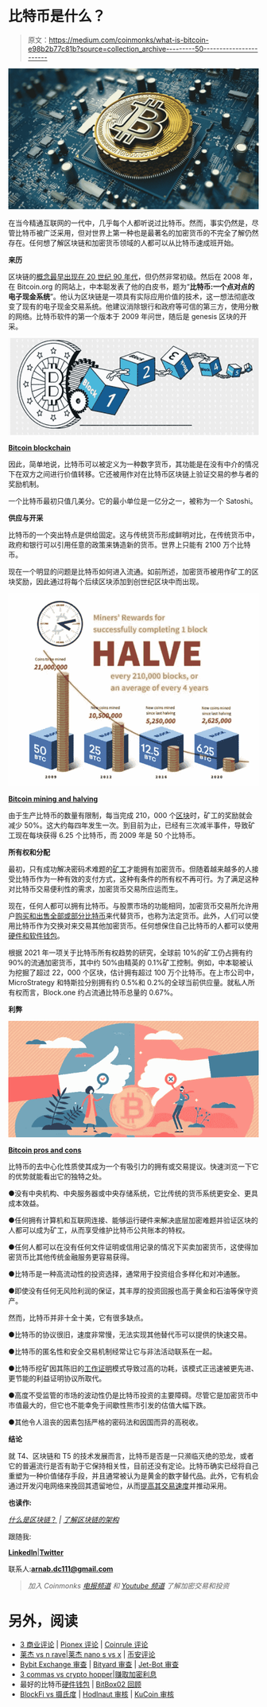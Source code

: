 # 比特币是什么？

> 原文：<https://medium.com/coinmonks/what-is-bitcoin-e98b2b77c81b?source=collection_archive---------50----------------------->

![](img/e8c3838baed3bd1a4fc08867a0d68172.png)

在当今精通互联网的一代中，几乎每个人都听说过比特币。然而，事实仍然是，尽管比特币被广泛采用，但对世界上第一种也是最著名的加密货币的不完全了解仍然存在。任何想了解区块链和加密货币领域的人都可以从比特币速成班开始。

**来历**

区块链的[概念最早出现在 20 世纪 90 年代](/coinmonks/history-and-evolution-of-blockchain-17e5332e4a6c)，但仍然非常初级。然后在 2008 年，在 Bitcoin.org 的网站上，中本聪发表了他的白皮书，题为“**比特币:一个点对点的电子现金系统**”。他认为区块链是一项具有实际应用价值的技术，这一想法彻底改变了现有的电子现金交易系统。他建议消除银行和政府等可信的第三方，使用分散的网络。比特币软件的第一个版本于 2009 年问世，随后是 genesis 区块的开采。

![](img/5190ba9b7567918059bf8fe0d085c934.png)

[**Bitcoin blockchain**](https://www.researchgate.net/figure/Blockchain-structure-with-example-of-the-Bitcoin-Taken-from-Reiff-Nathan-February_fig1_339298940)

因此，简单地说，比特币可以被定义为一种数字货币，其功能是在没有中介的情况下在双方之间进行价值转移。它还被用作对在比特币区块链上验证交易的参与者的奖励机制。

一个比特币最初只值几美分。它的最小单位是一亿分之一，被称为一个 Satoshi。

**供应与开采**

比特币的一个突出特点是供给固定。这与传统货币形成鲜明对比，在传统货币中，政府和银行可以引用任意的政策来铸造新的货币。世界上只能有 2100 万个比特币。

现在一个明显的问题是比特币如何进入流通。如前所述，加密货币被用作矿工的区块奖励，因此通过将每个后续区块添加到创世纪区块中而出现。

![](img/1f8db167c60f7562f74657fd4de409b3.png)

[**Bitcoin mining and halving**](https://www.investopedia.com/terms/b/bitcoin-mining.asp)

由于生产比特币的数量有限制，每当完成 210，000 个[区块](https://coinsbench.com/understanding-the-architecture-of-a-blockchain-f50ad412bdc4)时，矿工的奖励就会减少 50%。这大约每四年发生一次。到目前为止，已经有三次减半事件，导致矿工现在每块获得 6.25 个比特币，而 2009 年是 50 个比特币。

**所有权和分配**

最初，只有成功解决密码术难题的[矿工](https://coinsbench.com/understanding-the-architecture-of-a-blockchain-f50ad412bdc4)才能拥有加密货币。但随着越来越多的人接受比特币作为一种有效的支付方式，这种有条件的所有权不再可行。为了满足这种对比特币交易便利性的需求，加密货币交易所应运而生。

现在，任何人都可以拥有比特币。与股票市场的功能相同，加密货币交易所允许用户[购买和出售全部或部分比特币](/@DC.600/real-world-uses-of-bitcoin-2036d14c612)来代替货币，也称为法定货币。此外，人们可以使用比特币作为交换对来交易其他加密货币。任何想保住自己比特币的人都可以使用[硬件和软件钱包](/@DC.600/learning-about-crypto-wallets-897a30f8f79a)。

根据 2021 年一项关于比特币所有权趋势的研究，全球前 10%的矿工仍占拥有约 90%的流通加密货币，其中约 50%由精英的 0.1%矿工控制。例如，中本聪被认为挖掘了超过 22，000 个区块，估计拥有超过 100 万个比特币。在上市公司中，MicroStrategy 和特斯拉分别拥有约 0.5%和 0.2%的全球当前供应量。就私人所有权而言，Block.one 约占流通比特币总量的 0.67%。

**利弊**

![](img/cdb590591b89179f54445e1e73ae23a2.png)

[**Bitcoin pros and cons**](https://trading-education.com/pros-and-cons-of-investing-in-bitcoin-will-it-be-a-millionaire-maker)

比特币的去中心化性质使其成为一个有吸引力的拥有或交易提议。快速浏览一下它的优势就能看出它的独特之处。

●没有中央机构、中央服务器或中央存储系统，它比传统的货币系统更安全、更具成本效益。

●任何拥有计算机和互联网连接、能够运行硬件来解决底层加密难题并验证区块的人都可以成为矿工，从而享受维护比特币公共账本的特权。

●任何人都可以在没有任何文件证明或信用记录的情况下买卖加密货币，这使得加密货币比其他传统金融服务更容易获得。

●比特币是一种高流动性的投资选择，通常用于投资组合多样化和对冲通胀。

●即使没有任何无风险利润的保证，其丰厚的投资回报也高于黄金和石油等保守资产。

然而，比特币并非十全十美，它有很多缺点。

●比特币的协议很旧，速度非常慢，无法实现其他替代币可以提供的快速交易。

●比特币的匿名性和安全交易机制经常让它与非法活动联系在一起。

●比特币挖矿因其陈旧的[工作证明](/@DC.600/understanding-the-role-of-consensus-in-blockchain-db724fa63a53)模式导致过高的功耗，该模式正迅速被更先进、更节能的利益证明协议所取代。

●高度不受监管的市场的波动性仍是比特币投资的主要障碍。尽管它是加密货币中市值最大的，但它也不能幸免于间歇性熊市引发的估值大幅下跌。

●其他令人沮丧的因素包括严格的密码法和因国而异的高税收。

**结论**

就 T4、区块链和 T5 的技术发展而言，比特币是否是一只濒临灭绝的恐龙，或者它的普遍流行是否有助于它保持相关性，目前还没有定论。比特币确实已经将自己重塑为一种价值储存手段，并且通常被认为是黄金的数字替代品。此外，它有机会通过开发闪电网络来挽回其遗留地位，从而[提高其交易速度](https://coinsbench.com/what-is-sidechain-4d4dc912ec50)并推动采用。

**也读作:**

[*什么是区块链*？](/coinmonks/what-is-blockchain-a7082404caa2) *|* [*了解区块链的架构*](/@DC.600/understanding-the-architecture-of-a-blockchain-f50ad412bdc4)

跟随我:

[**LinkedIn**](https://www.linkedin.com/in/a600dc/)|[**Twitter**](https://twitter.com/dc_111)

联系人:**arnab.dc111@gmail.com**

> *加入 Coinmonks* [*电报频道*](https://t.me/coincodecap) *和* [*Youtube 频道*](https://www.youtube.com/c/coinmonks/videos) *了解加密交易和投资*

# 另外，阅读

*   [3 商业评论](/coinmonks/3commas-review-an-excellent-crypto-trading-bot-2020-1313a58bec92) | [Pionex 评论](https://coincodecap.com/pionex-review-exchange-with-crypto-trading-bot) | [Coinrule 评论](/coinmonks/coinrule-review-2021-a-beginner-friendly-crypto-trading-bot-daf0504848ba)
*   [莱杰 vs n rave](/coinmonks/ledger-vs-ngrave-zero-7e40f0c1d694)|[莱杰 nano s vs x](/coinmonks/ledger-nano-s-vs-x-battery-hardware-price-storage-59a6663fe3b0) | [币安评论](/coinmonks/binance-review-ee10d3bf3b6e)
*   [Bybit Exchange 审查](/coinmonks/bybit-exchange-review-dbd570019b71) | [Bityard 审查](https://coincodecap.com/bityard-reivew) | [Jet-Bot 审查](https://coincodecap.com/jet-bot-review)
*   [3 commas vs crypto hopper](/coinmonks/3commas-vs-pionex-vs-cryptohopper-best-crypto-bot-6a98d2baa203)|[赚取加密利息](/coinmonks/earn-crypto-interest-b10b810fdda3)
*   最好的比特币[硬件钱包](/coinmonks/hardware-wallets-dfa1211730c6) | [BitBox02 回顾](/coinmonks/bitbox02-review-your-swiss-bitcoin-hardware-wallet-c36c88fff29)
*   [BlockFi vs 摄氏度](/coinmonks/blockfi-vs-celsius-vs-hodlnaut-8a1cc8c26630) | [Hodlnaut 审核](/coinmonks/hodlnaut-review-best-way-to-hodl-is-to-earn-interest-on-your-bitcoin-6658a8c19edf) | [KuCoin 审核](https://coincodecap.com/kucoin-review)